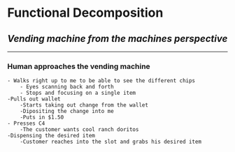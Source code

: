 # Functional Decomposition

## *Vending machine from the machines perspective*
----------------------------------------------------
### Human approaches the vending machine
    - Walks right up to me to be able to see the different chips
        - Eyes scanning back and forth
        - Stops and focusing on a single item
    -Pulls out wallet
        -Starts taking out change from the wallet
        -Dipositing the change into me
        -Puts in $1.50
    - Presses C4
        -The customer wants cool ranch doritos
    -Dispensing the desired item
        -Customer reaches into the slot and grabs his desired item
